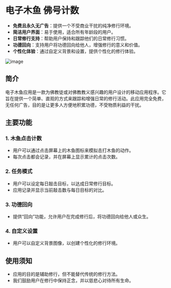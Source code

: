# 电子木鱼 佛号计数
- **免费且永久无广告**：提供一个不受商业干扰的纯净修行环境。
- **简洁用户界面**：易于使用，适合所有年龄段的用户。
- **日常修行支持**：帮助用户保持和跟踪他们的日常修行习惯。
- **功德回向**：支持用户将功德回向给他人，增强修行的意义和价值。
- **个性化体验**：通过自定义背景和设置，提供个性化的修行体验。
  
![image](https://github.com/khvipsc/muyu/assets/154522197/4cfeca12-f668-4e94-839d-f415135d721f)



## 简介
电子木鱼应用是一款为佛教徒或对佛教教义感兴趣的用户设计的移动应用程序。它旨在提供一个简单、直观的方式来跟踪和增强日常的修行活动。此应用完全免费，无任何广告，目的是让更多人方便地积累功德，不受物质利益的干扰。
## 主要功能

### 1. 木鱼点击计数
- 用户可以通过点击屏幕上的木鱼图标来模拟击打木鱼的动作。
- 每次点击都会记录，并在屏幕上显示累计的点击次数。

### 2. 任务模式
- 用户可以设定每日敲击目标，以达成日常修行目标。
- 应用记录并显示当前敲击数与每日目标的对比。

### 3. 功德回向
- 提供“回向”功能，允许用户在完成修行后，将功德回向给他人或众生。

### 4. 自定义设置
- 用户可以自定义背景图像，以创建个性化的修行环境。

## 使用须知

- 应用的目的是辅助修行，但不能替代传统的修行方法。
- 我们鼓励用户在修行中保持正念，并以慈悲心对待所有生命。
